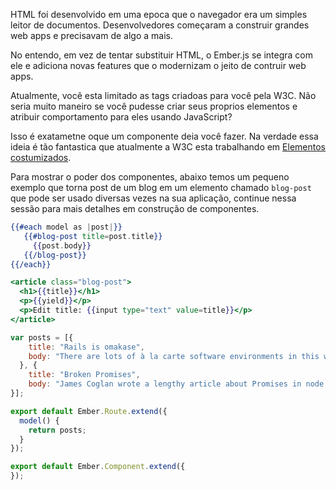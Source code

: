 HTML foi desenvolvido em uma epoca que o navegador era um simples leitor de 
documentos. Desenvolvedores começaram a construir grandes web apps e precisavam de algo a mais.

No entendo, em vez de tentar substituir HTML, o Ember.js se integra com ele e adiciona 
novas features que o modernizam o jeito de contruir web apps.

Atualmente, você esta limitado as tags criadoas para você pela W3C.
Não seria muito maneiro se você pudesse criar seus proprios elementos
e atribuir comportamento para eles usando JavaScript?

Isso é exatametne oque um componente deia você fazer. 
Na verdade essa ideia é tão fantastica que atualmente a W3C 
esta trabalhando em [Elementos costumizados](https://dvcs.w3.org/hg/webcomponents/raw-file/tip/spec/custom/index.html).

Para mostrar o poder dos componentes, abaixo temos um pequeno exemplo que torna post de um blog em
um elemento chamado `blog-post` que pode ser usado diversas vezes na sua aplicação, continue nessa sessão
para mais detalhes em construção de componentes.

```app/templates/index.hbs
{{#each model as |post|}}
   {{#blog-post title=post.title}}
     {{post.body}}
   {{/blog-post}}
{{/each}}
```

```app/templates/components/blog-post.hbs
<article class="blog-post">
  <h1>{{title}}</h1>
  <p>{{yield}}</p>
  <p>Edit title: {{input type="text" value=title}}</p>
</article>
```

```app/routes/index.js
var posts = [{
    title: "Rails is omakase",
    body: "There are lots of à la carte software environments in this world."
  }, {
    title: "Broken Promises",
    body: "James Coglan wrote a lengthy article about Promises in node.js."
}];

export default Ember.Route.extend({
  model() {
    return posts;
  }
});
```

```app/components/blog-post.js
export default Ember.Component.extend({
});
```
